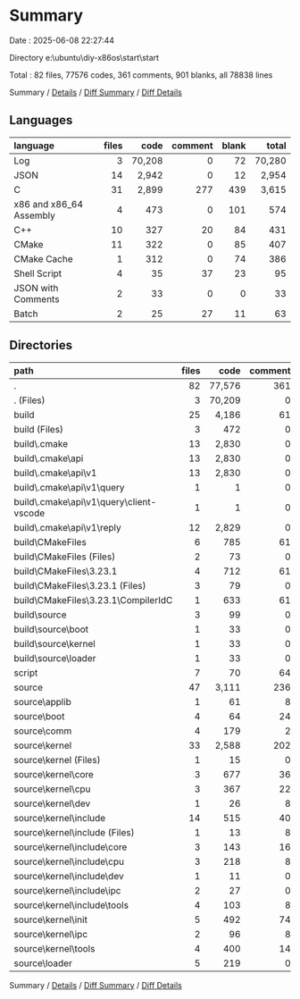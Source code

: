 # Summary

Date : 2025-06-08 22:27:44

Directory e:\\ubuntu\\diy-x86os\\start\\start

Total : 82 files,  77576 codes, 361 comments, 901 blanks, all 78838 lines

Summary / [Details](details.md) / [Diff Summary](diff.md) / [Diff Details](diff-details.md)

## Languages
| language | files | code | comment | blank | total |
| :--- | ---: | ---: | ---: | ---: | ---: |
| Log | 3 | 70,208 | 0 | 72 | 70,280 |
| JSON | 14 | 2,942 | 0 | 12 | 2,954 |
| C | 31 | 2,899 | 277 | 439 | 3,615 |
| x86 and x86_64 Assembly | 4 | 473 | 0 | 101 | 574 |
| C++ | 10 | 327 | 20 | 84 | 431 |
| CMake | 11 | 322 | 0 | 85 | 407 |
| CMake Cache | 1 | 312 | 0 | 74 | 386 |
| Shell Script | 4 | 35 | 37 | 23 | 95 |
| JSON with Comments | 2 | 33 | 0 | 0 | 33 |
| Batch | 2 | 25 | 27 | 11 | 63 |

## Directories
| path | files | code | comment | blank | total |
| :--- | ---: | ---: | ---: | ---: | ---: |
| . | 82 | 77,576 | 361 | 901 | 78,838 |
| . (Files) | 3 | 70,209 | 0 | 14 | 70,223 |
| build | 25 | 4,186 | 61 | 354 | 4,601 |
| build (Files) | 3 | 472 | 0 | 84 | 556 |
| build\\.cmake | 13 | 2,830 | 0 | 12 | 2,842 |
| build\\.cmake\\api | 13 | 2,830 | 0 | 12 | 2,842 |
| build\\.cmake\\api\\v1 | 13 | 2,830 | 0 | 12 | 2,842 |
| build\\.cmake\\api\\v1\\query | 1 | 1 | 0 | 0 | 1 |
| build\\.cmake\\api\\v1\\query\\client-vscode | 1 | 1 | 0 | 0 | 1 |
| build\\.cmake\\api\\v1\\reply | 12 | 2,829 | 0 | 12 | 2,841 |
| build\\CMakeFiles | 6 | 785 | 61 | 237 | 1,083 |
| build\\CMakeFiles (Files) | 2 | 73 | 0 | 71 | 144 |
| build\\CMakeFiles\\3.23.1 | 4 | 712 | 61 | 166 | 939 |
| build\\CMakeFiles\\3.23.1 (Files) | 3 | 79 | 0 | 31 | 110 |
| build\\CMakeFiles\\3.23.1\\CompilerIdC | 1 | 633 | 61 | 135 | 829 |
| build\\source | 3 | 99 | 0 | 21 | 120 |
| build\\source\\boot | 1 | 33 | 0 | 7 | 40 |
| build\\source\\kernel | 1 | 33 | 0 | 7 | 40 |
| build\\source\\loader | 1 | 33 | 0 | 7 | 40 |
| script | 7 | 70 | 64 | 34 | 168 |
| source | 47 | 3,111 | 236 | 499 | 3,846 |
| source\\applib | 1 | 61 | 8 | 7 | 76 |
| source\\boot | 4 | 64 | 24 | 16 | 104 |
| source\\comm | 4 | 179 | 2 | 37 | 218 |
| source\\kernel | 33 | 2,588 | 202 | 403 | 3,193 |
| source\\kernel (Files) | 1 | 15 | 0 | 3 | 18 |
| source\\kernel\\core | 3 | 677 | 36 | 86 | 799 |
| source\\kernel\\cpu | 3 | 367 | 22 | 30 | 419 |
| source\\kernel\\dev | 1 | 26 | 8 | 4 | 38 |
| source\\kernel\\include | 14 | 515 | 40 | 134 | 689 |
| source\\kernel\\include (Files) | 1 | 13 | 8 | 8 | 29 |
| source\\kernel\\include\\core | 3 | 143 | 16 | 33 | 192 |
| source\\kernel\\include\\cpu | 3 | 218 | 8 | 45 | 271 |
| source\\kernel\\include\\dev | 1 | 11 | 0 | 5 | 16 |
| source\\kernel\\include\\ipc | 2 | 27 | 0 | 12 | 39 |
| source\\kernel\\include\\tools | 4 | 103 | 8 | 31 | 142 |
| source\\kernel\\init | 5 | 492 | 74 | 106 | 672 |
| source\\kernel\\ipc | 2 | 96 | 8 | 10 | 114 |
| source\\kernel\\tools | 4 | 400 | 14 | 30 | 444 |
| source\\loader | 5 | 219 | 0 | 36 | 255 |

Summary / [Details](details.md) / [Diff Summary](diff.md) / [Diff Details](diff-details.md)